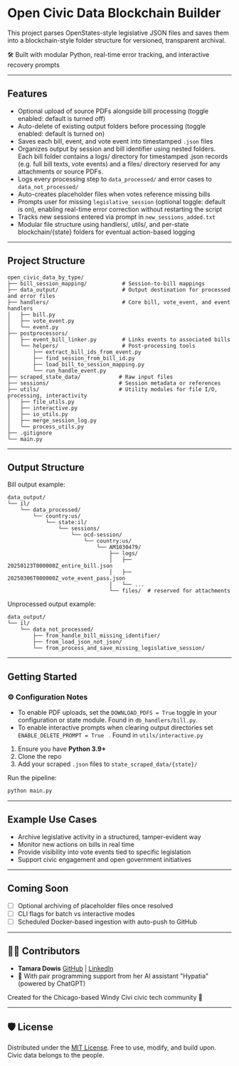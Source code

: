 # Open Civic Data Blockchain Builder

This project parses OpenStates-style legislative JSON files and saves them into a blockchain-style folder structure for versioned, transparent archival.

🛠️ Built with modular Python, real-time error tracking, and interactive recovery prompts

---

## Features

* Optional upload of source PDFs alongside bill processing (toggle enabled: default is turned off)
* Auto-delete of existing output folders before processing (toggle enabled: default is turned on)
* Saves each bill, event, and vote event into timestamped `.json` files
* Organizes output by session and bill identifier using nested folders. Each bill folder contains a logs/ directory for timestamped .json records (e.g. full bill texts, vote events) and a files/ directory reserved for any attachments or source PDFs.
* Logs every processing step to `data_processed/` and error cases to `data_not_processed/`
* Auto-creates placeholder files when votes reference missing bills
* Prompts user for missing `legislative_session` (optional toggle: default is on), enabling real-time error correction without restarting the script
* Tracks new sessions entered via prompt in `new_sessions_added.txt`
* Modular file structure using handlers/, utils/, and per-state blockchain/{state} folders for eventual action-based logging

---

## Project Structure

```plaintext
open_civic_data_by_type/
├── bill_session_mapping/           # Session-to-bill mappings
├── data_output/                    # Output destination for processed and error files
├── handlers/                       # Core bill, vote_event, and event handlers
│   ├── bill.py
│   ├── vote_event.py
│   └── event.py
├── postprocessors/
│   ├── event_bill_linker.py        # Links events to associated bills
│   └── helpers/                    # Post-processing tools
│       ├── extract_bill_ids_from_event.py
│       ├── find_session_from_bill_id.py
│       ├── load_bill_to_session_mapping.py
│       └── run_handle_event.py
├── scraped_state_data/            # Raw input files
├── sessions/                      # Session metadata or references
├── utils/                         # Utility modules for file I/O, processing, interactivity
│   ├── file_utils.py
│   ├── interactive.py
│   ├── io_utils.py
│   ├── merge_session_log.py
│   └── process_utils.py
├── .gitignore
└── main.py
```

---

## Output Structure

Bill output example:

```plaintext
data_output/
└── il/
    └── data_processed/
        └── country:us/
            └── state:il/
                └── sessions/
                    └── ocd-session/
                        └── country:us/
                            └── AM1030479/
                                ├── logs/
                                │   ├── 20250123T000000Z_entire_bill.json
                                │   ├── 20250306T000000Z_vote_event_pass.json
                                │   └── ...
                                └── files/  # reserved for attachments
```

Unprocessed output example:

```plaintext
data_output/
└── il/
    └── data_not_processed/
        ├── from_handle_bill_missing_identifier/
        ├── from_load_json_not_json/
        └── from_process_and_save_missing_legislative_session/
```

---

## Getting Started

### ⚙️ Configuration Notes

* To enable PDF uploads, set the `DOWNLOAD_PDFS = True` toggle in your configuration or state module. Found in `db_handlers/bill.py`. 
* To enable interactive prompts when clearing output directories set `ENABLE_DELETE_PROMPT = True ` . Found in `utils/interactive.py`

1. Ensure you have **Python 3.9+**
2. Clone the repo
3. Add your scraped `.json` files to `state_scraped_data/{state}/`

Run the pipeline:

```bash
python main.py
```

---

## Example Use Cases

* Archive legislative activity in a structured, tamper-evident way
* Monitor new actions on bills in real time
* Provide visibility into vote events tied to specific legislation
* Support civic engagement and open government initiatives

---

## Coming Soon

* [ ] Optional archiving of placeholder files once resolved
* [ ] CLI flags for batch vs interactive modes
* [ ] Scheduled Docker-based ingestion with auto-push to GitHub

---

## 👩‍💻 Contributors

* **Tamara Dowis**
  [GitHub](https://github.com/wanderlust-create) | [LinkedIn](https://www.linkedin.com/in/tamara-dowis/)
* 🤖 With pair programming support from her AI assistant "Hypatia" (powered by ChatGPT)

Created for the Chicago-based Windy Civi civic tech community 🏩

---

## 🛡 License

Distributed under the [MIT License](LICENSE).
Free to use, modify, and build upon.
Civic data belongs to the people.

